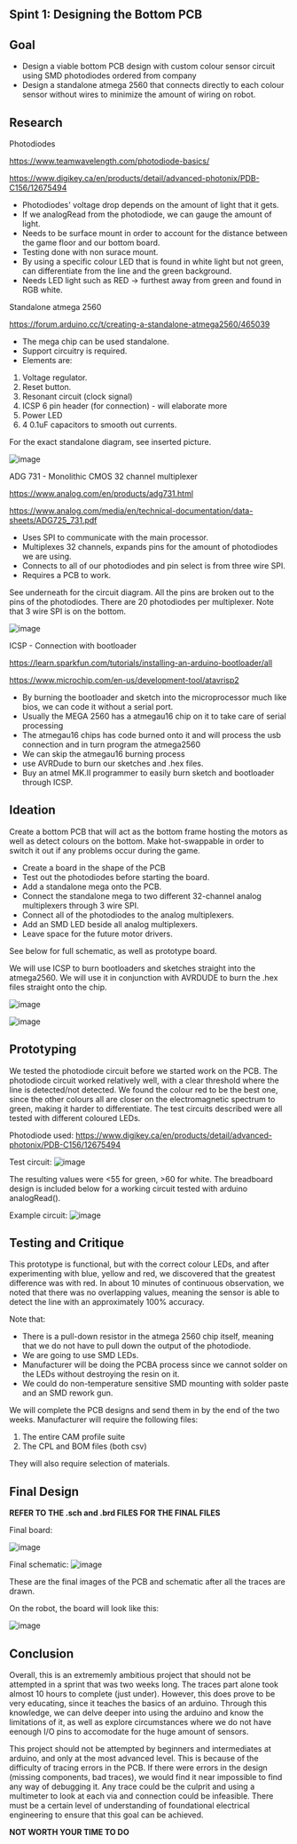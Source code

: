 ## Spint 1: Designing the Bottom PCB

## Goal
- Design a viable bottom PCB design with custom colour sensor circuit using SMD photodiodes ordered from company
- Design a standalone atmega 2560 that connects directly to each colour sensor without wires to minimize the amount of wiring on robot.

## Research

Photodiodes

https://www.teamwavelength.com/photodiode-basics/

https://www.digikey.ca/en/products/detail/advanced-photonix/PDB-C156/12675494

- Photodiodes' voltage drop depends on the amount of light that it gets.
- If we analogRead from the photodiode, we can gauge the amount of light.
- Needs to be surface mount in order to account for the distance between the game floor and our bottom board.
- Testing done with non surace mount.
- By using a specific colour LED that is found in white light but not green, can differentiate from the line and the green background.
- Needs LED light such as RED -> furthest away from green and found in RGB white.

Standalone atmega 2560

https://forum.arduino.cc/t/creating-a-standalone-atmega2560/465039

- The mega chip can be used standalone.
- Support circuitry is required.
- Elements are:
1. Voltage regulator.
2. Reset button.
3. Resonant circuit (clock signal)
4. ICSP 6 pin header (for connection) - will elaborate more
5. Power LED
6. 4 0.1uF capacitors to smooth out currents.

For the exact standalone diagram, see inserted picture.

![image](circuitdia.png)


ADG 731 - Monolithic CMOS 32 channel multiplexer

https://www.analog.com/en/products/adg731.html

https://www.analog.com/media/en/technical-documentation/data-sheets/ADG725_731.pdf

- Uses SPI to communicate with the main processor.
- Multiplexes 32 channels, expands pins for the amount of photodiodes we are using.
- Connects to all of our photodiodes and pin select is from three wire SPI.
- Requires a PCB to work.

See underneath for the circuit diagram. All the pins are broken out to the pins of the photodiodes. There are 20 photodiodes per multiplexer. Note that 3 wire SPI is on the bottom.

![image](circuitdia1.png)


ICSP - Connection with bootloader

https://learn.sparkfun.com/tutorials/installing-an-arduino-bootloader/all

https://www.microchip.com/en-us/development-tool/atavrisp2


- By burning the bootloader and sketch into the microprocessor much like bios, we can code it without a serial port.
- Usually the MEGA 2560 has a atmegau16 chip on it to take care of serial processing
- The atmegau16 chips has code burned onto it and will process the usb connection and in turn program the atmega2560
- We can skip the atmegau16 burning process
- use AVRDude to burn our sketches and .hex files.
- Buy an atmel MK.II programmer to easily burn sketch and bootloader through ICSP.


## Ideation
Create a bottom PCB that will act as the bottom frame hosting the motors as well as detect colours on the bottom. Make hot-swappable in order to switch it out if any problems occur during the game.

- Create a board in the shape of the PCB
- Test out the photodiodes before starting the board.
- Add a standalone mega onto the PCB.
- Connect the standalone mega to two different 32-channel analog multiplexers through 3 wire SPI.
- Connect all of the photodiodes to the analog multiplexers.
- Add an SMD LED beside all analog multiplexers.
- Leave space for the future motor drivers.

See below for full schematic, as well as prototype board.

We will use ICSP to burn bootloaders and sketches straight into the atmega2560. We will use it in conjunction with AVRDUDE to burn the .hex files straight onto the chip. 

![image](sch.png)

![image](brd.png)

## Prototyping
We tested the photodiode circuit before we started work on the PCB. The photodiode circuit worked relatively well, with a clear threshold where the line is detected/not detected. We found the colour red to be the best one, since the other colours all are closer on the electromagnetic spectrum to green, making it harder to differentiate. The test circuits described were all tested with different coloured LEDs.

Photodiode used: https://www.digikey.ca/en/products/detail/advanced-photonix/PDB-C156/12675494

Test circuit: 
![image](testimg.jpg)

The resulting values were <55 for green, >60 for white. The breadboard design is included below for a working circuit tested with arduino analogRead().

Example circuit:
![image](exampleimg.jpg)

## Testing and Critique
This prototype is functional, but with the correct colour LEDs, and after experimenting with blue, yellow and red, we discovered that the greatest difference was with red. In about 10 minutes of continuous observation, we noted that there was no overlapping values, meaning the sensor is able to detect the line with an approximately 100% accuracy.

Note that:
- There is a pull-down resistor in the atmega 2560 chip itself, meaning that we do not have to pull down the output of the photodiode.
- We are going to use SMD LEDs.
- Manufacturer will be doing the PCBA process since we cannot solder on the LEDs without destroying the resin on it.
- We could do non-temperature sensitive SMD mounting with solder paste and an SMD rework gun.

We will complete the PCB designs and send them in by the end of the two weeks. Manufacturer will require the following files:
1. The entire CAM profile suite
2. The CPL and BOM files (both csv)

They will also require selection of materials.

## Final Design

**REFER TO THE .sch and .brd FILES FOR THE FINAL FILES**

Final board:

![image](board.png)

Final schematic:
![image](schemat.png)

These are the final images of the PCB and schematic after all the traces are drawn. 

On the robot, the board will look like this:

![image](robot.png)

## Conclusion

Overall, this is an extrememly ambitious project that should not be attempted in a sprint that was two weeks long. The traces part alone took almost 10 hours to complete (just under). However, this does prove to be very educating, since it teaches the basics of an arduino. Through this knowledge, we can delve deeper into using the arduino and know the limitations of it, as well as explore circumstances where we do not have eenough I/O pins to accomodate for the huge amount of sensors.

This project should not be attempted by beginners and intermediates at arduino, and only at the most advanced level. This is because of the difficulty of tracing errors in the PCB. If there were errors in the design (missing components, bad traces), we would find it near impossible to find any way of debugging it. Any trace could be the culprit and using a multimeter to look at each via and connection could be infeasible. There must be a certain level of understanding of foundational electrical engineering to ensure that this goal can be achieved.

**NOT WORTH YOUR TIME TO DO**

